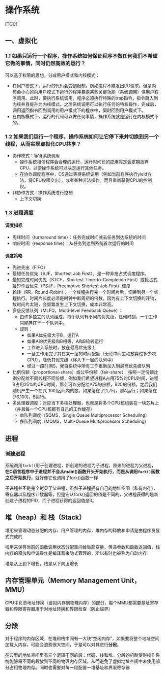 # 操作系统

[TOC]



## 一、虚拟化

### 1.1 如果只运行一个程序，操作系统如何保证程序不做任何我们不希望它做的事情，同时仍然高效的运行？

可以基于权限的思想，分成用户模式和内核模式：

+ 在用户模式下，运行的代码会受到限制，例如进程不能发出I/O请求。但是内核会小心的向用户模式下运行的程序暴露某些关键功能（系统调用）供用户程序调用。此时，要执行系统调用，程序必须执行特殊的trap指令，指令跳入到内核并且提升为内核模式，之后系统调用可以执行任何的特权操作，完成后，调用返回指令回到调用的用户模式下的程序中，同时回到用户模式下。
+ 在内核模式下，运行的代码可以做任何事情，操作系统就是运行在内核模式下的。



### 1.2 如果我们运行一个程序，操作系统如何让它停下来并切换到另一个线程，从而实现虚拟化CPU共享？

+ 协作模式：等待系统调用
  + 操作系统相信程序会合理的运行，运行时间长的应用假定会定期放弃CPU，以便操作系统可以决定运行其他任务。
  + 在协作调度程序中，OS通过等待系统调用（例如当前程序执行yield方法，将CPU权限交出），或者某种非法操作，而且重新获得CPU的控制权。
+ 非协作方式：操作系统进行控制
  + 上下文切换



### 1.3 进程调度

#### 调度指标

+ 周转时间（turnaround time）：任务完成时间减去任务到达系统的时间
+ 响应时间（response time）：从任务到达到系统首次运行的时间

#### 调度策略

+ 先进先出（FIFO）
+ 最短任务优先（SJF，Shortest Job First），是一种非抢占式调度程序。
+ 最短完成时间优先（STCF，Shortest Time-to-Completion First）或抢占式最短作业优先（PSJF，Preemptive Shortest Job First）调度
+ 轮转（RR，Round-Robin）：一个线程执行完一个时间片后，切换到另一个线程执行。时间片长度必须是时钟中断周期的倍数。因为有上下文切换的开销，故时间片太短，会频繁发生上下文切换，成本非常高。
+ 多级反馈队列（MLFQ，Multi-level Feedback Queue）：
  + 由许多独立的队列组成，每个队列有不同的优先级，任何时刻，一个工作只能存在于一个队列中。
  + 规则：
    + 如果A优先级大于B，运行A
    + 如果A的优先级和B相等，A和B轮转运行
    + 工作进入系统时，放在最高优先级上
    + 一旦工作用完了其在某一层的时间配额（无论中间主动放弃过多少次CPU），降低其优先级（移入下一层的队列中）
    + 经过一段时间S，就将系统中所有工作重新加入到最高优先级队列
+ 比例份额（proportional-share）或公平份额（fair-share）：按照一定份额比例分配给不同线程不同份额，例如我们希望进程A占用75%的CPU时间，进程B占用25%的CPU时间，那么可以分配给A75的份额，B25的份额。之后我们随机产生一个在[1, 100]区间内的数，如果落在了[1,75]，则A运行；如果落在[76,100]，B运行。
+ 多处理器调度：对应当下多核处理器，也就是将多个CPU核组装在一块芯片上（并且每一个CPU核都有自己的工作缓存）
  + 单队列调度（SQMS，Single Queue Multiprocessor Scheduling）
  + 多队列调度（MQMS，Multi-Queue Multiprocessor Scheduling）








## 进程

### 创建进程

系统调用`fork()`用于创建进程，新创建的进程为子进程，原来的进程为父进程，**在C语言程序中子进程并不会从main()函数开头开始执行，而是从调用`fork()`函数之后开始执行**，就好像它也调用了fork()函数一样

子进程并不是完全拷贝了父进程，虽然子进程拥有自己的地址空间（私有内存）、寄存器以及程序计数器等，但是它从fork()返回的值是不同的，父进程获得的是新创建子进程的PID，而子进程获得的返回值是0。



## 堆（heap）和 栈（Stack）

堆用来管理动态分配的内存、用户管理的内存，堆内存的释放和申请是由程序员显式完成的

栈用来保存当前的函数调用状态分配空间给局部变量，传递参数和函数返回值，栈内存的释放和申请操作是编译器来隐式管理的，所以有时也被称为自动内存

堆是从上到下增长，栈是从下向上增长



## 内存管理单元（Memory Management Unit，MMU）

CPU中负责地址转换（虚拟内存到物理内存）的部分，每个MMU都需要基址寄存器和界限寄存器用于对地址转换和界限检查（防止越界）



## 分段

对于程序的内存区域，在堆和栈中间有一大块“空闲内存”，如果要将整个地址空间加载入内存，可能会浪费很大空间，于是可以对其进行**分段**。

在典型的地址空间里有三个逻辑不同的段：代码、栈和堆。分段的机制使得操作系统能够将不同的段放到不同的物理内存区域，从而避免了虚拟地址空间中未使用部分占用物理内存。同时也需要对每一段配置一堆基址和界限寄存器
